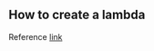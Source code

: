 ## How to create a lambda

Reference [link](https://docs.aws.amazon.com/lambda/latest/dg/lambda-python.html)
